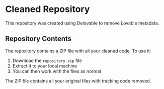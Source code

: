 # Cleaned Repository

This repository was created using Delovable to remove Lovable metadata.

## Repository Contents

The repository contains a ZIP file with all your cleaned code. To use it:

1. Download the `repository.zip` file
2. Extract it to your local machine
3. You can then work with the files as normal

The ZIP file contains all your original files with tracking code removed.
